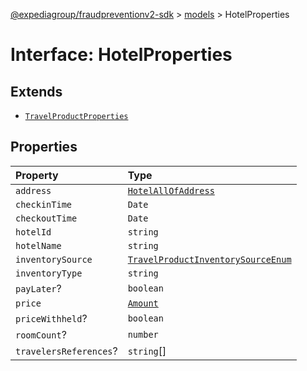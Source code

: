 [@expediagroup/fraudpreventionv2-sdk](../../index.md) > [models](../index.md) > HotelProperties

# Interface: HotelProperties

## Extends

-   [`TravelProductProperties`](interface.TravelProductProperties.md)

## Properties

| Property               | Type                                                                                                 |
| :--------------------- | :--------------------------------------------------------------------------------------------------- |
| `address`              | [`HotelAllOfAddress`](../classes/class.HotelAllOfAddress.md)                                         |
| `checkinTime`          | `Date`                                                                                               |
| `checkoutTime`         | `Date`                                                                                               |
| `hotelId`              | `string`                                                                                             |
| `hotelName`            | `string`                                                                                             |
| `inventorySource`      | [`TravelProductInventorySourceEnum`](../type-aliases/type-alias.TravelProductInventorySourceEnum.md) |
| `inventoryType`        | `string`                                                                                             |
| `payLater`?            | `boolean`                                                                                            |
| `price`                | [`Amount`](../classes/class.Amount.md)                                                               |
| `priceWithheld`?       | `boolean`                                                                                            |
| `roomCount`?           | `number`                                                                                             |
| `travelersReferences`? | `string`[]                                                                                           |
